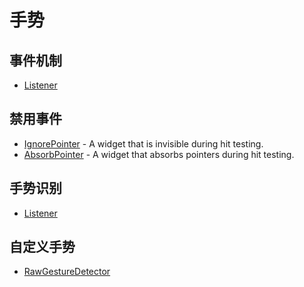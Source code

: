 # 手势

## 事件机制

- [Listener](https://api.flutter.dev/flutter/widgets/Listener-class.html)

## 禁用事件

- [IgnorePointer](https://api.flutter.dev/flutter/widgets/IgnorePointer-class.html) - A widget that is invisible during hit testing.
- [AbsorbPointer](https://api.flutter.dev/flutter/widgets/AbsorbPointer-class.html) - A widget that absorbs pointers during hit testing.

## 手势识别

- [Listener](https://api.flutter.dev/flutter/widgets/Listener-class.html)

## 自定义手势

- [RawGestureDetector](https://api.flutter.dev/flutter/widgets/RawGestureDetector-class.html)

